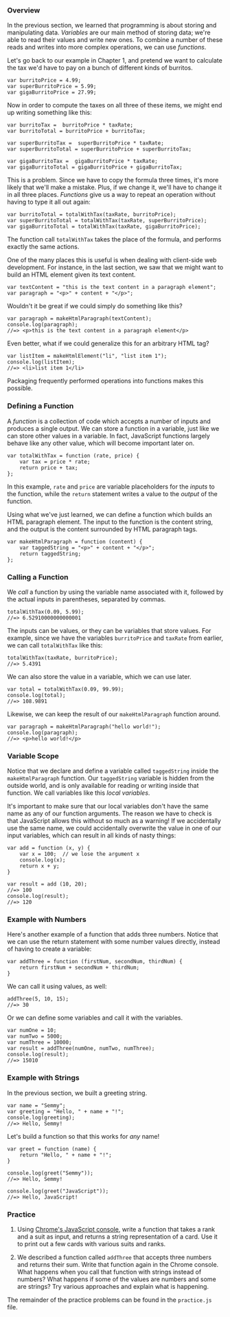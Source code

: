 ### Overview

In the previous section, we learned that programming is about storing and
manipulating data. _Variables_ are our main method of storing data; we're able
to read their values and write new ones. To combine a number of these reads and
writes into more complex operations, we can use _functions_.

Let's go back to our example in Chapter 1, and pretend we want to calculate the
tax we'd have to pay on a bunch of different kinds of burritos.

    var burritoPrice = 4.99;
    var superBurritoPrice = 5.99;
    var gigaBurritoPrice = 27.99;

Now in order to compute the taxes on all three of these items, we might end up
writing something like this:

    var burritoTax =  burritoPrice * taxRate;
    var burritoTotal = burritoPrice + burritoTax;

    var superBurritoTax =  superBurritoPrice * taxRate;
    var superBurritoTotal = superBurritoPrice + superBurritoTax;

    var gigaBurritoTax =  gigaBurritoPrice * taxRate;
    var gigaBurritoTotal = gigaBurritoPrice + gigaBurritoTax;

This is a problem. Since we have to copy the formula three times, it's more
likely that we'll make a mistake. Plus, if we change it, we'll have to change
it in all three places. _Functions_ give us a way to repeat an operation
without having to type it all out again:

    var burritoTotal = totalWithTax(taxRate, burritoPrice);
    var superBurritoTotal = totalWithTax(taxRate, superBurritoPrice);
    var gigaBurritoTotal = totalWithTax(taxRate, gigaBurritoPrice);

The function call `totalWithTax` takes the place of the formula, and performs
exactly the same actions.

One of the many places this is useful is when dealing with client-side web
development. For instance, in the last section, we saw that we might want to
build an HTML element given its text content.

    var textContent = "this is the text content in a paragraph element";
    var paragraph = "<p>" + content + "</p>";

Wouldn't it be great if we could simply do something like this?

    var paragraph = makeHtmlParagraph(textContent);
    console.log(paragraph);
    //=> <p>this is the text content in a paragraph element</p>

Even better, what if we could generalize this for an arbitrary HTML tag?

    var listItem = makeHtmlElement("li", "list item 1");
    console.log(listItem);
    //=> <li>list item 1</li>

Packaging frequently performed operations into functions makes this possible.

### Defining a Function

A _function_ is a collection of code which accepts a number of inputs and
produces a single output. We can store a function in a variable, just like we
can store other values in a variable. In fact, JavaScript functions largely
behave like any other value, which will become important later on.

    var totalWithTax = function (rate, price) {
        var tax = price * rate;
        return price + tax;
    };

In this example, `rate` and `price` are variable placeholders for the _inputs_
to the function, while the `return` statement writes a value to the _output_ of
the function.

Using what we've just learned, we can define a function which builds an HTML
paragraph element. The input to the function is the content string, and the
output is the content surrounded by HTML paragraph tags.

    var makeHtmlParagraph = function (content) {
        var taggedString = "<p>" + content + "</p>";
        return taggedString;
    };

### Calling a Function

We _call_ a function by using the variable name associated with it, followed by
the actual inputs in parentheses, separated by commas.

    totalWithTax(0.09, 5.99);
    //=> 6.52910000000000001

The inputs can be values, or they can be variables that store values. For
example, since we have the variables `burritoPrice` and `taxRate` from earlier,
we can call `totalWithTax` like this:

    totalWithTax(taxRate, burritoPrice);
    //=> 5.4391

We can also store the value in a variable, which we can use later.

    var total = totalWithTax(0.09, 99.99);
    console.log(total);
    //=> 108.9891

Likewise, we can keep the result of our `makeHtmlParagraph` function around.

    var paragraph = makeHtmlParagraph("hello world!");
    console.log(paragraph);
    //=> <p>hello world!</p>

### Variable Scope

Notice that we declare and define a variable called `taggedString` inside the
`makeHtmlParagraph` function. Our `taggedString` variable is hidden from the
outside world, and is only available for reading or writing inside that
function. We call variables like this _local variables_.

It's important to make sure that our local variables don't have the same name
as any of our function arguments. The reason we have to check is that
JavaScript allows this without so much as a warning! If we accidentally use the
same name, we could accidentally overwrite the value in one of our input
variables, which can result in all kinds of nasty things:

    var add = function (x, y) {
        var x = 100;  // we lose the argument x
        console.log(x);
        return x + y;
    }

    var result = add (10, 20);
    //=> 100
    console.log(result);
    //=> 120

### Example with Numbers

Here's another example of a function that adds three numbers. Notice that we
can use the return statement with some number values directly, instead of
having to create a variable:

    var addThree = function (firstNum, secondNum, thirdNum) {
        return firstNum + secondNum + thirdNum;
    }

We can call it using values, as well:

    addThree(5, 10, 15);
    //=> 30

Or we can define some variables and call it with the variables.

    var numOne = 10;
    var numTwo = 5000;
    var numThree = 10000;
    var result = addThree(numOne, numTwo, numThree);
    console.log(result);
    //=> 15010

### Example with Strings

In the previous section, we built a greeting string.

    var name = "Semmy";
    var greeting = "Hello, " + name + "!";
    console.log(greeting);
    //=> Hello, Semmy!

Let's build a function so that this works for _any_ name!

    var greet = function (name) {
        return "Hello, " + name + "!";
    }

    console.log(greet("Semmy"));
    //=> Hello, Semmy!

    console.log(greet("JavaScript"));
    //=> Hello, JavaScript!

### Practice

1. Using [Chrome's JavaScript
console](https://developer.chrome.com/devtools/docs/console), write a
function that takes a rank and a suit as input, and returns a string
representation of a card. Use it to print out a few cards with various suits
and ranks.

2. We described a function called `addThree` that accepts three numbers and
returns their sum. Write that function again in the Chrome console. What
happens when you call that function with strings instead of numbers? What
happens if some of the values are numbers and some are strings? Try various
approaches and explain what is happening.

The remainder of the practice problems can be found in the `practice.js` file.



